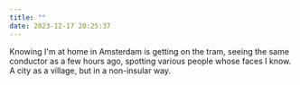 ```yaml
---
title: ""
date: 2023-12-17 20:25:37
---
```

Knowing I'm at home in Amsterdam is getting on the tram, seeing the same conductor as a few hours ago, spotting various people whose faces I know. A city as a village, but in a non-insular way.
